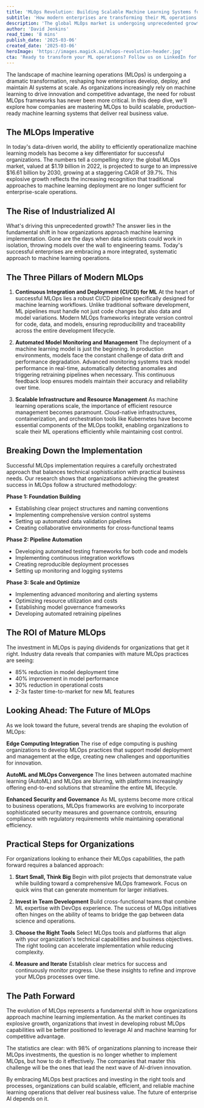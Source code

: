 ```yaml
---
title: 'MLOps Revolution: Building Scalable Machine Learning Systems for the Enterprise'
subtitle: 'How modern enterprises are transforming their ML operations for scale'
description: 'The global MLOps market is undergoing unprecedented growth, projected to reach $16.61 billion by 2030. This article explores how enterprises are revolutionizing their machine learning operations through robust MLOps frameworks, automated monitoring systems, and scalable infrastructure to deliver reliable AI systems at scale.'
author: 'David Jenkins'
read_time: '8 mins'
publish_date: '2025-03-06'
created_date: '2025-03-06'
heroImage: 'https://images.magick.ai/mlops-revolution-header.jpg'
cta: 'Ready to transform your ML operations? Follow us on LinkedIn for regular insights on MLOps best practices, industry trends, and expert perspectives on building scalable AI systems.'
---
```


The landscape of machine learning operations (MLOps) is undergoing a dramatic transformation, reshaping how enterprises develop, deploy, and maintain AI systems at scale. As organizations increasingly rely on machine learning to drive innovation and competitive advantage, the need for robust MLOps frameworks has never been more critical. In this deep dive, we'll explore how companies are mastering MLOps to build scalable, production-ready machine learning systems that deliver real business value.

## The MLOps Imperative

In today's data-driven world, the ability to efficiently operationalize machine learning models has become a key differentiator for successful organizations. The numbers tell a compelling story: the global MLOps market, valued at $1.19 billion in 2022, is projected to surge to an impressive $16.61 billion by 2030, growing at a staggering CAGR of 39.7%. This explosive growth reflects the increasing recognition that traditional approaches to machine learning deployment are no longer sufficient for enterprise-scale operations.

## The Rise of Industrialized AI

What's driving this unprecedented growth? The answer lies in the fundamental shift in how organizations approach machine learning implementation. Gone are the days when data scientists could work in isolation, throwing models over the wall to engineering teams. Today's successful enterprises are embracing a more integrated, systematic approach to machine learning operations.

## The Three Pillars of Modern MLOps

1. **Continuous Integration and Deployment (CI/CD) for ML**
   At the heart of successful MLOps lies a robust CI/CD pipeline specifically designed for machine learning workflows. Unlike traditional software development, ML pipelines must handle not just code changes but also data and model variations. Modern MLOps frameworks integrate version control for code, data, and models, ensuring reproducibility and traceability across the entire development lifecycle.

2. **Automated Model Monitoring and Management**
   The deployment of a machine learning model is just the beginning. In production environments, models face the constant challenge of data drift and performance degradation. Advanced monitoring systems track model performance in real-time, automatically detecting anomalies and triggering retraining pipelines when necessary. This continuous feedback loop ensures models maintain their accuracy and reliability over time.

3. **Scalable Infrastructure and Resource Management**
   As machine learning operations scale, the importance of efficient resource management becomes paramount. Cloud-native infrastructures, containerization, and orchestration tools like Kubernetes have become essential components of the MLOps toolkit, enabling organizations to scale their ML operations efficiently while maintaining cost control.

## Breaking Down the Implementation

Successful MLOps implementation requires a carefully orchestrated approach that balances technical sophistication with practical business needs. Our research shows that organizations achieving the greatest success in MLOps follow a structured methodology:

**Phase 1: Foundation Building**
- Establishing clear project structures and naming conventions
- Implementing comprehensive version control systems
- Setting up automated data validation pipelines
- Creating collaborative environments for cross-functional teams

**Phase 2: Pipeline Automation**
- Developing automated testing frameworks for both code and models
- Implementing continuous integration workflows
- Creating reproducible deployment processes
- Setting up monitoring and logging systems

**Phase 3: Scale and Optimize**
- Implementing advanced monitoring and alerting systems
- Optimizing resource utilization and costs
- Establishing model governance frameworks
- Developing automated retraining pipelines

## The ROI of Mature MLOps

The investment in MLOps is paying dividends for organizations that get it right. Industry data reveals that companies with mature MLOps practices are seeing:
- 85% reduction in model deployment time
- 40% improvement in model performance
- 30% reduction in operational costs
- 2-3x faster time-to-market for new ML features

## Looking Ahead: The Future of MLOps

As we look toward the future, several trends are shaping the evolution of MLOps:

**Edge Computing Integration**
The rise of edge computing is pushing organizations to develop MLOps practices that support model deployment and management at the edge, creating new challenges and opportunities for innovation.

**AutoML and MLOps Convergence**
The lines between automated machine learning (AutoML) and MLOps are blurring, with platforms increasingly offering end-to-end solutions that streamline the entire ML lifecycle.

**Enhanced Security and Governance**
As ML systems become more critical to business operations, MLOps frameworks are evolving to incorporate sophisticated security measures and governance controls, ensuring compliance with regulatory requirements while maintaining operational efficiency.

## Practical Steps for Organizations

For organizations looking to enhance their MLOps capabilities, the path forward requires a balanced approach:

1. **Start Small, Think Big**
   Begin with pilot projects that demonstrate value while building toward a comprehensive MLOps framework. Focus on quick wins that can generate momentum for larger initiatives.

2. **Invest in Team Development**
   Build cross-functional teams that combine ML expertise with DevOps experience. The success of MLOps initiatives often hinges on the ability of teams to bridge the gap between data science and operations.

3. **Choose the Right Tools**
   Select MLOps tools and platforms that align with your organization's technical capabilities and business objectives. The right tooling can accelerate implementation while reducing complexity.

4. **Measure and Iterate**
   Establish clear metrics for success and continuously monitor progress. Use these insights to refine and improve your MLOps processes over time.

## The Path Forward

The evolution of MLOps represents a fundamental shift in how organizations approach machine learning implementation. As the market continues its explosive growth, organizations that invest in developing robust MLOps capabilities will be better positioned to leverage AI and machine learning for competitive advantage.

The statistics are clear: with 98% of organizations planning to increase their MLOps investments, the question is no longer whether to implement MLOps, but how to do it effectively. The companies that master this challenge will be the ones that lead the next wave of AI-driven innovation.

By embracing MLOps best practices and investing in the right tools and processes, organizations can build scalable, efficient, and reliable machine learning operations that deliver real business value. The future of enterprise AI depends on it.